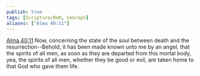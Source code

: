 ```yaml
---
publish: true
tags: [Scripture/BoM, noGraph]
aliases: ["Alma 40:11"]
---
```

[Alma 40:11](https://churchofjesuschrist.org/study/scriptures/bofm/alma/40?lang=eng&id=p11#p11) Now, concerning the state of the soul between death and the resurrection--Behold, it has been made known unto me by an angel, that the spirits of all men, as soon as they are departed from this mortal body, yea, the spirits of all men, whether they be good or evil, are taken home to that God who gave them life.
